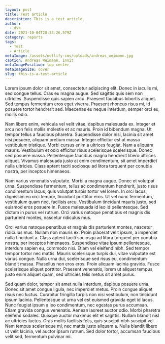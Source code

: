 ```yaml
---
layout: post
title: Test article
description: This is a test article.
author:
  - dvk
date: 2021-10-04T20:33:26.579Z
category: reports
tags:
  - Test
  - Article
metaImage: /assets/netlify-cms/uploads/andreas_weimann.jpg
caption: Andreas Weimann, innit
metaImagePosition: top center
metaImageSize: cover
slug: this-is-a-test-article
---
```

Lorem ipsum dolor sit amet, consectetur adipiscing elit. Donec in iaculis mi, sed congue tellus. Cras eu magna augue. Sed sagittis quis sem non ultricies. Suspendisse quis sapien arcu. Praesent faucibus lobortis aliquet. Sed tempus fermentum eros eget viverra. Praesent rhoncus risus mi, id posuere tortor hendrerit sed. Maecenas eu neque interdum, semper orci eu, mollis odio.

Nam libero enim, vehicula vel velit vitae, dapibus malesuada ex. Integer et arcu non felis mollis molestie et ac mauris. Proin id bibendum magna. Ut tempor tellus a faucibus pharetra. Suspendisse dolor nisi, lacinia sit amet nisi posuere, aliquam pretium massa. Integer efficitur est at massa vestibulum tristique. Morbi cursus enim a ultrices feugiat. Nam a aliquam mauris. Vestibulum et odio efficitur risus scelerisque scelerisque. Donec sed posuere massa. Pellentesque faucibus magna hendrerit libero ultrices aliquet. Vivamus malesuada justo at enim condimentum, sit amet imperdiet nulla ultricies. Class aptent taciti sociosqu ad litora torquent per conubia nostra, per inceptos himenaeos.

Nam varius venenatis vulputate. Morbi a magna augue. Donec et volutpat urna. Suspendisse fermentum, tellus ac condimentum hendrerit, justo risus condimentum lacus, quis volutpat turpis tortor vel lorem. In orci lacus, dignissim eu orci tempor, tincidunt porttitor eros. Ut vel nunc fermentum, vestibulum quam nec, facilisis arcu. Vestibulum tincidunt mauris justo, sed euismod eros posuere in. Fusce malesuada id leo id pellentesque. Sed dictum in purus vel rutrum. Orci varius natoque penatibus et magnis dis parturient montes, nascetur ridiculus mus.

Orci varius natoque penatibus et magnis dis parturient montes, nascetur ridiculus mus. Nullam non mauris ex. Proin placerat velit ipsum, a imperdiet nulla tincidunt a. Class aptent taciti sociosqu ad litora torquent per conubia nostra, per inceptos himenaeos. Suspendisse vitae ipsum pellentesque, interdum sapien eu, commodo nisi. Etiam vel eleifend nibh. Sed tempor tempor tortor nec mattis. Mauris scelerisque turpis dui, vitae vulputate est varius congue. Nulla urna dui, scelerisque sed risus eu, condimentum blandit massa. Phasellus non eros eros. Proin aliquam lacinia gravida. Fusce scelerisque aliquet porttitor. Praesent venenatis, lorem ut aliquet tempus, justo enim aliquet quam, sed ultricies felis metus sit amet purus.

Sed quam dolor, tempor sit amet nulla interdum, dapibus posuere urna. Donec sit amet congue ligula, nec imperdiet metus. Proin congue aliquet risus nec luctus. Curabitur fringilla turpis non nisi vestibulum, non tincidunt ipsum lacinia. Pellentesque ut urna vel est euismod gravida eget id lacus. Nunc feugiat ipsum a leo condimentum, nec egestas purus accumsan. Etiam gravida congue venenatis. Aenean laoreet auctor odio. Morbi pharetra eleifend sodales. Quisque auctor maximus elit et sagittis. Nullam blandit nisl ac ultricies luctus. Cras mollis facilisis felis, quis suscipit nibh suscipit vel. Nam tempus scelerisque mi, nec mattis justo aliquam a. Nulla blandit libero ut velit lacinia, vel auctor ipsum rutrum. Sed dolor tortor, accumsan faucibus velit sed, fermentum pulvinar mi.